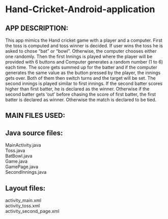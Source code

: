 # Hand-Cricket-Android-application
## APP DESCRIPTION:
This app mimics the Hand cricket game with a player and a computer. First the
toss is computed and toss winner is decided. If user wins the toss he is asked to
chose “bat” or “bowl”. Otherwise, the computer chooses either one randomly.
Then the first Innings is played where the player will be provided with 6 buttons
and Computer generates a random number (1 to 6) each time. The score gets
summed up for the batter and if the computer generates the same value as the
button pressed by the player, the innings gets over. Both of them then switch
turns and the target will be set. The second innings is played similar to first
innings. If the second batter scores higher than first batter, he is declared as the
winner. Otherwise if the second batter gets ‘out’ before chasing the score of first
batter, the first batter is declared as winner. Otherwise the match is declared to
be tied.

## MAIN FILES USED:

## Java source files:
MainActivity.java<br>
Toss.java<br>
BatBowl.java<br>
Game.java<br>
GamePage.java<br>
SecondInnings.java<br>

## Layout files:
activity_main.xml<br>
activity_toss.xml<br>
activity_second_page.xml<br>
